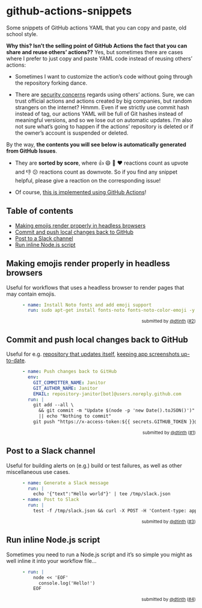 # github-actions-snippets
Some snippets of GitHub actions YAML that you can copy and paste, old school style.

**Why this? Isn’t the selling point of GitHub Actions the fact that you can share and reuse others’ actions??** Yes, but sometimes there are cases where I prefer to just copy and paste YAML code instead of reusing others’ actions:

- Sometimes I want to customize the action’s code without going through the repository forking dance.

- There are [security concerns](https://dev.to/mheap/improve-your-github-actions-security-1im7) regards using others’ actions. Sure, we can trust official actions and actions created by big companies, but random strangers on the internet? Hmmm. Even if we strictly use commit hash instead of tag, our actions YAML will be full of Git hashes instead of meaningful versions, and so we lose out on automatic updates. I’m also not sure what’s going to happen if the actions’ repository is deleted or if the owner’s account is suspended or deleted.

By the way, **the contents you will see below is automatically generated from GitHub Issues**.

- They are **sorted by score**, where 👍 😄 🎉 ❤️ reactions count as upvote and 👎 😕 reactions count as downvote.
  So if you find any snippet helpful, please give a reaction on the corresponding issue!

- Of course, [this is implemented using GitHub Actions](https://github.com/dtinth/github-actions-snippets/blob/master/.github/workflows/update.yml)!

<!-- begin autogen 4827e711b01fdfe93cd2364a60788f01a3049c8f72896d1840bfe22b7d3802d0 -->

## Table of contents
- [Making emojis render properly in headless browsers](#I2)
- [Commit and push local changes back to GitHub](#I1)
- [Post to a Slack channel](#I3)
- [Run inline Node.js script](#I4)

## <a name="I2"></a>Making emojis render properly in headless browsers
Useful for workflows that uses a headless browser to render pages that may contain emojis.

```yaml
      - name: Install Noto fonts and add emoji support
        run: sudo apt-get install fonts-noto fonts-noto-color-emoji -y
```

<p align="right">
  <sup>submitted by <a href="https://github.com/dtinth">@dtinth</a> (<a href="https://github.com/dtinth/github-actions-snippets/issues/2">#2</a>)</sup>
</p>

## <a name="I1"></a>Commit and push local changes back to GitHub
Useful for e.g. [repository that updates itself](https://github.com/dtinth/fresh-react-app), [keeping app screenshots up-to-date](https://github.com/dtinth/timelapse).

```yaml
      - name: Push changes back to GitHub
        env:
          GIT_COMMITTER_NAME: Janitor
          GIT_AUTHOR_NAME: Janitor
          EMAIL: repository-janitor[bot]@users.noreply.github.com
        run: |
          git add --all \
            && git commit -m "Update $(node -p 'new Date().toJSON()')" \
            || echo "Nothing to commit"
          git push "https://x-access-token:${{ secrets.GITHUB_TOKEN }}@github.com/$GITHUB_REPOSITORY.git" "$GITHUB_REF"
```

<p align="right">
  <sup>submitted by <a href="https://github.com/dtinth">@dtinth</a> (<a href="https://github.com/dtinth/github-actions-snippets/issues/1">#1</a>)</sup>
</p>

## <a name="I3"></a>Post to a Slack channel
Useful for building alerts on (e.g.) build or test failures, as well as other miscellaneous use cases.

```yaml
      - name: Generate a Slack message
        run: |
          echo '{"text":"Hello world"}' | tee /tmp/slack.json
      - name: Post to Slack
        run: |
          test -f /tmp/slack.json && curl -X POST -H 'Content-type: application/json' -d @/tmp/slack.json "${{ secrets.SLACK_WEBHOOK_URL }}"
```

<p align="right">
  <sup>submitted by <a href="https://github.com/dtinth">@dtinth</a> (<a href="https://github.com/dtinth/github-actions-snippets/issues/3">#3</a>)</sup>
</p>

## <a name="I4"></a>Run inline Node.js script
Sometimes you need to run a Node.js script and it’s so simple you might as well inline it into your workflow file…

```yaml
      - run: |
          node << 'EOF'
            console.log('Hello!')
          EOF
```

<p align="right">
  <sup>submitted by <a href="https://github.com/dtinth">@dtinth</a> (<a href="https://github.com/dtinth/github-actions-snippets/issues/4">#4</a>)</sup>
</p>

<!-- end autogen 4827e711b01fdfe93cd2364a60788f01a3049c8f72896d1840bfe22b7d3802d0 -->

